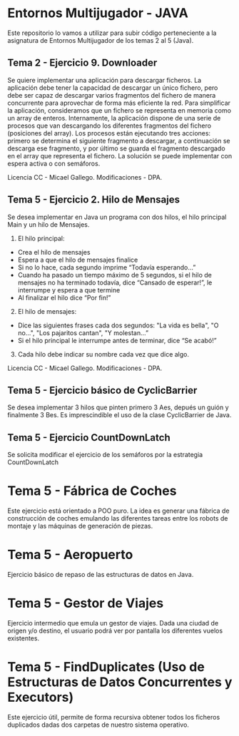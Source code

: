 # Entornos Multijugador - JAVA
Este repositorio lo vamos a utilizar para subir código perteneciente a la asignatura de Entornos Multijugador de los temas 2 al 5 (Java).

## Tema 2 - Ejercicio 9. Downloader
Se quiere implementar una aplicación para descargar ficheros. La aplicación debe tener la capacidad de descargar un único fichero, pero debe ser capaz de descargar varios fragmentos del fichero de manera concurrente para aprovechar de forma más eficiente la red.
Para simplificar la aplicación, consideramos que un fichero se representa en memoria como un array de enteros. Internamente, la aplicación dispone de una serie de procesos que van descargando los diferentes fragmentos del fichero (posiciones del array). Los procesos están ejecutando tres acciones: primero se determina el siguiente fragmento a descargar, a continuación se descarga ese fragmento, y por último se guarda el fragmento descargado en el array que representa el fichero. La solución se puede implementar con espera activa o con semáforos.

Licencia CC - Micael Gallego. 
Modificaciones - DPA.

## Tema 5 - Ejercicio 2. Hilo de Mensajes

Se desea implementar en Java un programa con dos hilos, el hilo principal Main y un hilo de Mensajes.

1. El hilo principal:
  - Crea el hilo de mensajes
  - Espera a que el hilo de mensajes finalice
  - Si no lo hace, cada segundo imprime “Todavía esperando…”
  - Cuando ha pasado un tiempo máximo de 5 segundos, si el hilo de mensajes no ha terminado todavía, dice “Cansado de esperar!”, le interrumpe y espera a que termine
  - Al finalizar el hilo dice “Por fin!”

2. El hilo de mensajes:
  - Dice las siguientes frases cada dos segundos: "La vida es bella", "O no...", "Los pajaritos cantan", "Y molestan...”
  - Si el hilo principal le interrumpe antes de terminar, dice “Se acabó!”

3. Cada hilo debe indicar su nombre cada vez que dice algo.

Licencia CC - Micael Gallego. 
Modificaciones - DPA.

## Tema 5 - Ejercicio básico de CyclicBarrier

Se desea implementar 3 hilos que pinten primero 3 Aes, depués un guión y finalmente 3 Bes. Es imprescindible el uso de la clase CyclicBarrier de Java.

## Tema 5 - Ejercicio CountDownLatch

Se solicita modificar el ejercicio de los semáforos por la estrategia CountDownLatch

# Tema 5 - Fábrica de Coches

Este ejercicio está orientado a POO puro. La idea es generar una fábrica de construcción de coches emulando las diferentes tareas entre los robots de montaje y las máquinas de generación de piezas.

# Tema 5 - Aeropuerto

Ejercicio básico de repaso de las estructuras de datos en Java.

# Tema 5 - Gestor de Viajes

Ejercicio intermedio que emula un gestor de viajes. Dada una ciudad de origen y/o destino, el usuario podrá ver por pantalla los diferentes vuelos existentes.

# Tema 5 - FindDuplicates (Uso de Estructuras de Datos Concurrentes y Executors)

Este ejercicio útil, permite de forma recursiva obtener todos los ficheros duplicados dadas dos carpetas de nuestro sistema operativo.
